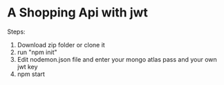 # A Shopping Api with jwt
Steps:
1. Download zip folder or clone it
2. run "npm init"
3. Edit nodemon.json file and enter your mongo atlas pass and your own jwt key
4. npm start

